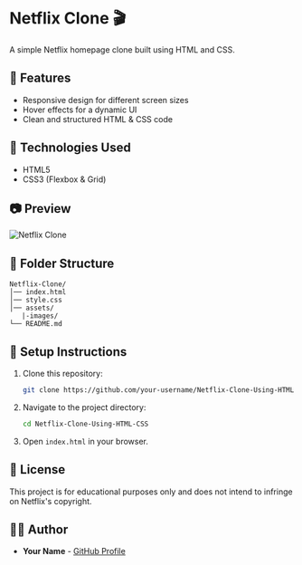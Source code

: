 # Netflix Clone 🎬

A simple Netflix homepage clone built using HTML and CSS.

## 📌 Features
- Responsive design for different screen sizes
- Hover effects for a dynamic UI
- Clean and structured HTML & CSS code

## 🚀 Technologies Used
- HTML5
- CSS3 (Flexbox & Grid)

## 📷 Preview
![Netflix Clone](https://via.placeholder.com/800x400.png?text=Netflix+Clone+Preview)

## 📂 Folder Structure
```
Netflix-Clone/
│── index.html
│── style.css
│── assets/
   |-images/
└── README.md
```

## 🔧 Setup Instructions
1. Clone this repository:
   ```sh
   git clone https://github.com/your-username/Netflix-Clone-Using-HTML-CSS.git
   ```
2. Navigate to the project directory:
   ```sh
   cd Netflix-Clone-Using-HTML-CSS
   ```
3. Open `index.html` in your browser.

## 📜 License
This project is for educational purposes only and does not intend to infringe on Netflix's copyright.

## 👨‍💻 Author
- **Your Name** - [GitHub Profile](https://github.com/Manishupadhyay2004)
